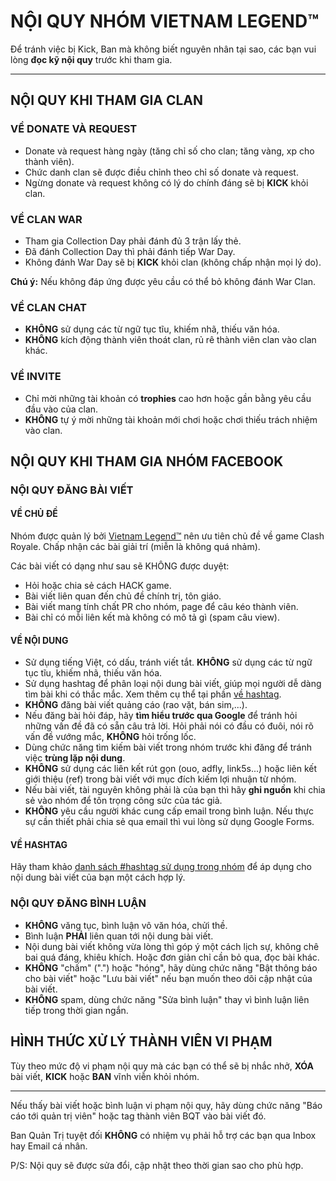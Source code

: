 # NỘI QUY NHÓM VIETNAM LEGEND™

Để tránh việc bị Kick, Ban mà không biết nguyên nhân tại sao, các bạn vui lòng **đọc kỹ nội quy** trước khi tham gia.

---

## NỘI QUY KHI THAM GIA CLAN

### VỀ DONATE VÀ REQUEST
- Donate và request hàng ngày (tăng chỉ số cho clan; tăng vàng, xp cho thành viên).
- Chức danh clan sẽ được điều chỉnh theo chỉ số donate và request.
- Ngừng donate và request không có lý do chính đáng sẽ bị **KICK** khỏi clan.

### VỀ CLAN WAR
- Tham gia Collection Day phải đánh đủ 3 trận lấy thẻ.
- Đã đánh Collection Day thì phải đánh tiếp War Day.
- Không đánh War Day sẽ bị **KICK** khỏi clan (không chấp nhận mọi lý do).

**Chú ý:** Nếu không đáp ứng được yêu cầu có thể bỏ không đánh War Clan.

### VỀ CLAN CHAT
- **KHÔNG** sử dụng các từ ngữ tục tĩu, khiếm nhã, thiếu văn hóa.
- **KHÔNG** kích động thành viên thoát clan, rủ rê thành viên clan vào clan khác.

### VỀ INVITE
- Chỉ mời những tài khoản có **trophies** cao hơn hoặc gần bằng yêu cầu đầu vào của clan.
- **KHÔNG** tự ý mời những tài khoản mới chơi hoặc chơi thiếu trách nhiệm vào clan.

## NỘI QUY KHI THAM GIA NHÓM FACEBOOK

### NỘI QUY ĐĂNG BÀI VIẾT

#### VỀ CHỦ ĐỀ

Nhóm được quản lý bởi [Vietnam Legend™](https://www.facebook.com/groups/vlcr2019/) nên ưu tiên chủ đề về game Clash Royale. Chấp nhận các bài giải trí (miễn là không quá nhảm).

Các bài viết có dạng như sau sẽ KHÔNG được duyệt:
- Hỏi hoặc chia sẻ cách HACK game.
- Bài viết liên quan đến chủ đề chính trị, tôn giáo.
- Bài viết mang tính chất PR cho nhóm, page để câu kéo thành viên.
- Bài chỉ có mỗi liên kết mà không có mô tả gì (spam câu view).

#### VỀ NỘI DUNG
- Sử dụng tiếng Việt, có dấu, tránh viết tắt. **KHÔNG** sử dụng các từ ngữ tục tĩu, khiếm nhã, thiếu văn hóa.
- Sử dụng hashtag để phân loại nội dung bài viết, giúp mọi người dễ dàng tìm bài khi có thắc mắc. Xem thêm cụ thể tại phần [về hashtag](hashtags.md).
- **KHÔNG** đăng bài viết quảng cáo (rao vặt, bán sim,...).
- Nếu đăng bài hỏi đáp, hãy **tìm hiểu trước qua Google** để tránh hỏi những vấn đề đã có sẵn câu trả lời. Hỏi phải nói có đầu có đuôi, nói rõ vấn đề vướng mắc, **KHÔNG** hỏi trống lốc.
- Dùng chức năng tìm kiếm bài viết trong nhóm trước khi đăng để tránh việc **trùng lặp nội dung**.
- **KHÔNG** sử dụng các liên kết rút gọn (ouo, adfly, link5s...) hoặc liên kết giới thiệu (ref) trong bài viết với mục đích kiếm lợi nhuận từ nhóm.
- Nếu bài viết, tài nguyên không phải là của bạn thì hãy **ghi nguồn** khi chia sẻ vào nhóm để tôn trọng công sức của tác giả.
- **KHÔNG** yêu cầu người khác cung cấp email trong bình luận. Nếu thực sự cần thiết phải chia sẻ qua email thì vui lòng sử dụng Google Forms.

#### VỀ HASHTAG

Hãy tham khảo [danh sách #hashtag sử dụng trong nhóm](hashtags.md) để áp dụng cho nội dung bài viết của bạn một cách hợp lý.

### NỘI QUY ĐĂNG BÌNH LUẬN

- **KHÔNG** văng tục, bình luận vô văn hóa, chửi thề.
- Bình luận **PHẢI** liên quan tới nội dung bài viết.
- Nội dung bài viết không vừa lòng thì góp ý một cách lịch sự, không chê bai quá đáng, khiêu khích. Hoặc đơn giản chỉ cần bỏ qua, đọc bài khác.
- **KHÔNG** "chấm" (".") hoặc "hóng", hãy dùng chức năng "Bật thông báo cho bài viết" hoặc "Lưu bài viết" nếu bạn muốn theo dõi cập nhật của bài viết.
- **KHÔNG** spam, dùng chức năng "Sửa bình luận" thay vì bình luận liên tiếp trong thời gian ngắn.

## HÌNH THỨC XỬ LÝ THÀNH VIÊN VI PHẠM

Tùy theo mức độ vi phạm nội quy mà các bạn có thể sẽ bị nhắc nhở, **XÓA** bài viết, **KICK** hoặc **BAN** vĩnh viễn khỏi nhóm.

---

Nếu thấy bài viết hoặc bình luận vi phạm nội quy, hãy dùng chức năng "Báo cáo tới quản trị viên" hoặc tag thành viên BQT vào bài viết đó.

Ban Quản Trị tuyệt đối **KHÔNG** có nhiệm vụ phải hỗ trợ các bạn qua Inbox hay Email cá nhân.

P/S: Nội quy sẽ được sửa đổi, cập nhật theo thời gian sao cho phù hợp.